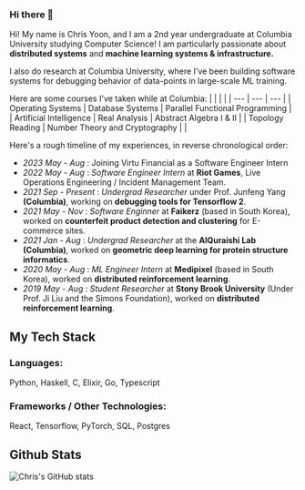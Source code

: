 ### Hi there 👋
Hi! My name is Chris Yoon, and I am a 2nd year undergraduate at Columbia University studying Computer Science! I am particularly passionate about **distributed systems** and **machine learning systems & infrastructure.** 

I also do research at Columbia University, where I’ve been building software systems for debugging behavior of data-points in large-scale ML training.

Here are some courses I've taken while at Columbia:
| | | |
| --- | --- | --- |
| Operating Systems | Database Systems | Parallel Functional Programming  |
| Artificial Intelligence | Real Analysis | Abstract Algebra I & II |
| Topology Reading | Number Theory and Cryptography | |

Here's a rough timeline of my experiences, in reverse chronological order:
- _2023 May - Aug_     : Joining Virtu Financial as a Software Engineer Intern
- _2022 May - Aug_     : _Software Engineer Intern_ at **Riot Games**, Live Operations Engineering / Incident Management Team.
- _2021 Sep - Present_  : _Undergrad Researcher_ under Prof. Junfeng Yang **(Columbia)**, working on **debugging tools for Tensorflow 2**.
- _2021 May - Nov_      : _Software Enginner_ at **Faikerz** (based in South Korea), worked on **counterfeit product detection and clustering** for E-commerce sites.
- _2021 Jan - Aug_      : _Undergrad Researcher_ at the **AlQuraishi Lab (Columbia)**, worked on **geometric deep learning for protein structure informatics**.
- _2020 May - Aug_     : _ML Engineer Intern_ at **Medipixel** (based in South Korea), worked on **distributed reinforcement learning**.
- _2019 May - Aug_     : _Student Researcher_ at **Stony Brook University** (Under Prof. Ji Liu and the Simons Foundation), worked on **distributed reinforcement learning**.

## My Tech Stack
### Languages:
Python, Haskell, C, Elixir, Go, Typescript

### Frameworks / Other Technologies:
React, Tensorflow, PyTorch, SQL, Postgres


## Github Stats
![Chris's GitHub stats](https://github-readme-stats.vercel.app/api?username=cyoon1729&show_icons=true&theme=radical)

